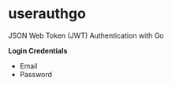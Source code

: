 # userauthgo
JSON Web Token (JWT) Authentication with Go
<p><b>Login Credentials</b></p><ul><li>Email</li> <li>Password</li></up>
